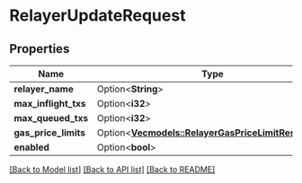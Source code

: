 # RelayerUpdateRequest

## Properties

Name | Type | Description | Notes
------------ | ------------- | ------------- | -------------
**relayer_name** | Option<**String**> |  | [optional]
**max_inflight_txs** | Option<**i32**> |  | [optional]
**max_queued_txs** | Option<**i32**> |  | [optional]
**gas_price_limits** | Option<[**Vec<models::RelayerGasPriceLimitResponse>**](RelayerGasPriceLimitResponse.md)> |  | [optional]
**enabled** | Option<**bool**> |  | [optional]

[[Back to Model list]](../README.md#documentation-for-models) [[Back to API list]](../README.md#documentation-for-api-endpoints) [[Back to README]](../README.md)



